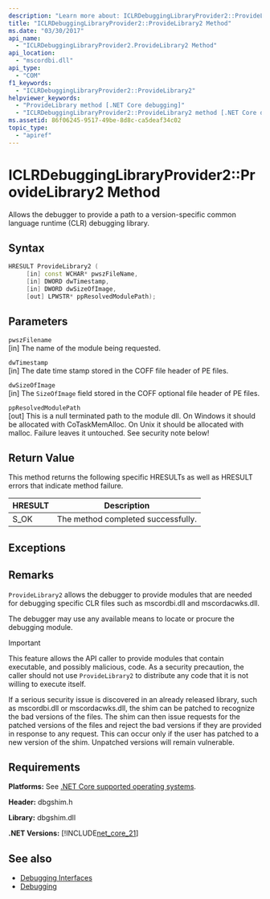 ```yaml
---
description: "Learn more about: ICLRDebuggingLibraryProvider2::ProvideLibrary2 Method"
title: "ICLRDebuggingLibraryProvider2::ProvideLibrary2 Method"
ms.date: "03/30/2017"
api_name:
  - "ICLRDebuggingLibraryProvider2.ProvideLibrary2 Method"
api_location:
  - "mscordbi.dll"
api_type:
  - "COM"
f1_keywords:
  - "ICLRDebuggingLibraryProvider2::ProvideLibrary2"
helpviewer_keywords:
  - "ProvideLibrary method [.NET Core debugging]"
  - "ICLRDebuggingLibraryProvider2::ProvideLibrary2 method [.NET Core debugging]"
ms.assetid: 86f06245-9517-49be-8d8c-ca5deaf34c02
topic_type:
  - "apiref"
---
```

# ICLRDebuggingLibraryProvider2::ProvideLibrary2 Method

Allows the debugger to provide a path to a version-specific common language runtime (CLR) debugging library.

## Syntax

```cpp
HRESULT ProvideLibrary2 (
     [in] const WCHAR* pwszFileName,
     [in] DWORD dwTimestamp,
     [in] DWORD dwSizeOfImage,
     [out] LPWSTR* ppResolvedModulePath);
```

## Parameters

`pwszFilename` \
[in] The name of the module being requested.

`dwTimestamp` \
[in] The date time stamp stored in the COFF file header of PE files.

`dwSizeOfImage` \
[in] The `SizeOfImage` field stored in the COFF optional file header of PE files.

`ppResolvedModulePath` \
[out] This is a null terminated path to the module dll. On Windows it should be allocated with CoTaskMemAlloc. On Unix it should be allocated with malloc. Failure leaves it untouched. See security note below!

## Return Value

This method returns the following specific HRESULTs as well as HRESULT errors that indicate method failure.

|HRESULT|Description|
|-------------|-----------------|
|S_OK|The method completed successfully.|

## Exceptions

## Remarks

`ProvideLibrary2` allows the debugger to provide modules that are needed for debugging specific CLR files such as mscordbi.dll and mscordacwks.dll.

The debugger may use any available means to locate or procure the debugging module.

> [!IMPORTANT]
> This feature allows the API caller to provide modules that contain executable, and possibly malicious, code. As a security precaution, the caller should not use `ProvideLibrary2` to distribute any code that it is not willing to execute itself.
>
> If a serious security issue is discovered in an already released library, such as mscordbi.dll or mscordacwks.dll, the shim can be patched to recognize the bad versions of the files. The shim can then issue requests for the patched versions of the files and reject the bad versions if they are provided in response to any request. This can occur only if the user has patched to a new version of the shim. Unpatched versions will remain vulnerable.

## Requirements

**Platforms:** See [.NET Core supported operating systems](../../../core/install/windows.md?pivots=os-windows).  
  
**Header:** dbgshim.h  
  
**Library:** dbgshim.dll  
  
**.NET Versions:** [!INCLUDE[net_core_21](../../../../includes/net-core-21-md.md)]

## See also

- [Debugging Interfaces](debugging-interfaces.md)
- [Debugging](index.md)
